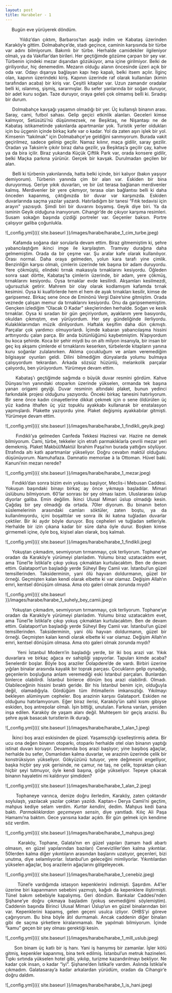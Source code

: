 ```yaml
---
layout: post
title: Harabeler - 1
---
```


<p align="justify">
&nbsp;&nbsp;&nbsp;&nbsp;
Bugün eve yürüyerek döndüm.
</p>

<p align="justify">
&nbsp;&nbsp;&nbsp;&nbsp;
Yıldız’dan çıktım, Barbaros’tan aşağı indim ve Kabataş üzerinden Karaköy’e gittim. Dolmabahçe’de, stadı geçince, caminin karşısında bir türbe var adını bilmiyorum. Bakımlı bir türbe. Herhalde camidekiler ilgileniyor olmalı, ya da Vakıflar’dan birileri. Her geçtiğimde gözüme çarpan bir şey var. Türbenin içindeki mezar dışarıdan gözüküyor, ama içine girilmiyor. Belki de giriliyordur, hiç denemedim. Mezarın olduğu alanın öncesinde üzeri açık bir oda var. Odayı dışarıya bağlayan kapı hep kapalı, belki itsem açılır. İlginç olan, kapının üzerindeki kiriş. Kapının üzerinde raf olarak kullanılan (kimin tarafından acaba) bir kiriş var. Çeşitli kitaplar var. Uzun zamandır oradalar belli ki, ıslanmış, şişmiş, sararmışlar. Bu sefer yanlarında bir soğan duruyor, bir adet kuru soğan. Taze duruyor, oraya geleli çok olmamış belli ki. Sıradışı bir durum.
</p>

<p align="justify">
&nbsp;&nbsp;&nbsp;&nbsp;
Dolmabahçe kavşağı yaşamın olmadığı bir yer. Üç kullanışlı binanın arası. Saray, cami, futbol sahası. Gelip geçici etkinlik alanları. Geceleri kimse kalmıyor, Setüsütü’nü düşünmezsek, ne Beşiktaş, ne Nişantaşı ne de Kabataş istikametinde yakınlarda apartmanlar yok. Turistik yerler oldukları için bu üçgenin içinde birkaç kafe var o kadar. Yol da zaten aşırı işlek bir yol. Kimsenin “takılmak” için Dolmabahçe’ye geldiğini sanmıyorum. Burada vakit geçirilmez, sadece gelinip geçilir. Namaz kılınır, maça gidilir, saray gezilir. Oradan ya Taksim’e çıkılır biraz daha gezilir, ya Beşiktaş’a geçilir çay, kahve ya da bira içilir. Biraz yukarıda Küçük Çiftlik Park var, orada konsere gidilir, belki Maçka parkına yürünür. Gerçek bir kavşak. Durulmadan geçilen bir alan. 
</p>

<p align="justify">
&nbsp;&nbsp;&nbsp;&nbsp;
Belli ki türbenin yakınlarında, hatta belki içinde, biri kalıyor (bakın yaşıyor demiyorum). Türbenin yanında çim bir alan var. Eskiden bir bina duruyormuş. Geriye yıkık duvarları, ve bir üst terasa bağlanan merdivenler kalmış. Merdivenler bir yere çıkmıyor, terasa olan bağlantısı belli ki daha önceden kapanmış, çıktığınızda bir duvar var karşınızda. Eskiden duvarlarında saçma yazılar yazardı. Hatırladığım bir tanesi “Fıtık tedavisi için arayın” yazısıydı. Şimdi biri bir duvarını boyamış. Geyik diye biri. Ya da isminin Geyik olduğuna inanıyorum. Cihangir’de de çıkıyor karşıma resimleri. Susam sokağın başında çizdiği portreler var. Geçenler baksın. Portre çalışıyor galiba çoğunlukla.
</p>

![_config.yml]({{ site.baseurl }}/images/harabe/harabe_1_cim_turbe.jpeg)


<p align="justify">
&nbsp;&nbsp;&nbsp;&nbsp;
Kafamda soğana dair sorularla devam ettim. Biraz gitmemiştim ki, şehre yabancılaştığım ikinci imge ile karşılaştım. Tramvay durağına daha gelmemiştim. Orada da bir çeşme var. Şu aralar kafe olarak kullanılıyor. Orası normal. Daha oraya gelmeden, yolun kara tarafı yine çimlik. Benzinliğin karşısı olmalı, çimlerin üzerinde tek başına bir adam duruyordu. Yere çökmüştü, elindeki tırnak makasıyla tırnaklarını kesiyordu. Öğleden sonra saat dörtte, Kabataş’ta çimlerin üzerinde, bir adam, yere çökmüş, tırnaklarını kesiyordu. Oysa tırnaklar evde kesilirdi. Akşamları kesilmezdi, uğursuzluk getirir. Mahrem bir olay olarak kodlamışım kafamda tırnak kesimini. Oysa ki kuaförlerde hem el hem de ayak tırnakları kesilir, kimse de garipsemez. Birkaç sene önce de Eminönü Vergi Daire’sine gitmiştim. Orada veznede çalışan memur da tırnaklarını kesiyordu. Onu da garipsememiştim. Gençken izlediğim “Olacak O Kadar” skeçlerinden herhalde. Soğan ve kesik tırnaklar. Oysa ki sıradan bir gün geçiriyordum, ayaklarım yere basıyordu, okuldan çıkmıştım, eve yürüyordum. Her şey gündeliğinde ilerliyordu. Kulaklıklarımdan müzik dinliyordum. Haftalık keşifim daha dün çıkmıştı. Parçalar çok yardımcı olmuyorlardı. İçimde kabaran yabancılaşma hissini arttırıyordu çalan parça. Bir anda bütünlüğümü kaybetmiştim. N’apıyordum bu koca şehirde. Koca bir şehir miydi bu on altı milyon insanıyla, bir insan bir geç kış akşamı çimlerde el tırnaklarını keserken, türbelerde kitapların yanına kuru soğanlar zulalanırken. Aklıma çocukluğum ve anlam veremediğim bilgisayar oyunları geldi. Dilini bilmediğim dünyalarda yolumu bulmaya çalışıyordum tekrardan. Arkada sözsüz hüzünlü, melankolik parçalar çalıyordu, ben yürüyordum. Yürümeye devam ettim.
</p>

<p align="justify">
&nbsp;&nbsp;&nbsp;&nbsp;
Kabataş’ı geçtiğimde sağımda o büyük duvar resmini gördüm. Kahve Dünyası’nın yanındaki otoparkın üzerinde yükselen, ormanda tek başına yanan origami geyiği. Duvar resminin altındaki plaket, bunun yedinci farkındalık projesi olduğunu yazıyordu. Önceki birkaç tanesini hatırlıyorum. Bir sene önce kadın cinayetlerine dikkat çekmek için o sene öldürülen üç yüz kadına ithafen üç yüz topuklu ayakkabı kullanarak bir enstalasyon yapmışlardı. Plakette yazıyordu yine. Plaket değişmiş ayakkabılar gitmişti. Yürümeye devam ettim.
</p>

![_config.yml]({{ site.baseurl }}/images/harabe/harabe_1_findikli_geyik.jpeg)


<p align="justify">
&nbsp;&nbsp;&nbsp;&nbsp;
Fındıklı’ya gelmeden Canfeda Tekkesi Haziresi var. Hazire ne demek bilmiyorum. Cami, türbe, tekkeler için etrafı parmaklıklarla çevrili mezar yeri demekmiş. Plaket Makbül/Maktül İbrahim Paşa’nın burada yattığını söylüyor. Etrafında altı katlı apartmanlar yükseliyor. Doğru cevabın maktül olduğunu düşünüyorum. Namuhafaza. Damnatio memoriae à la Ottoman. Hüvel baki. Kanuni’nin mezarı nerede?
</p>

![_config.yml]({{ site.baseurl }}/images/harabe/harabe_1_mezar.jpeg)

<p align="justify">
&nbsp;&nbsp;&nbsp;&nbsp;
Fındıklı’dan sonra bizim evin yokuşu başlıyor, Meclis-i Mebusan Caddesi. Yokuşun başındaki binayı birkaç ay önce yıkmaya başladılar. Mimari üslübunu bilmiyorum. 60’lar sonrası bir şey olması lazım. Uluslararası üslup diyorlar galiba. Emin değilim. İkinci Ulusal Mimari üslup olmadığı kesin. Çağdaş bir şey olmadığı da ortada. 70ler diyorum. Bu binanın beton süslemelerinin arasındaki camları söktüler, zaten boştu, ya da kullanılmıyordu, içini boşalttılar ve sonra ilk iki katına tuğladan duvarlar çektiler. Bir iki aydır böyle duruyor. Boş cepheleri ve tuğladan setleriyle. Herhalde bir izin çıkana kadar bir süre daha öyle durur. Boşken kimse girmemeli içine, öyle boş, kişisel alan olarak, boş kalmalı.
</p>

![_config.yml]({{ site.baseurl }}/images/harabe/harabe_1_findikli.jpeg)


<p align="justify">
&nbsp;&nbsp;&nbsp;&nbsp;
Yokuştan çıkmadım, sevmiyorum tırmanmayı, çok terliyorum. Tophane’ye oradan da Karaköy’e yürümeyi planladım. Yolumu biraz uzatacaktım evet, ama Tünel’le İstiklal’e çıkıp yokuş çıkmaktan kurtulacaktım. Ben de devam ettim. Galataport’un başladığı yerde Süheyl Bey Camii var. İstanbul’un güzel temsillerinden. Taksiderminin, yani ölü hayvan doldurmanın, güzel bir örneği. Geçmişten kalan kendi olarak elbette ki var olamaz. Değişim Allah’ın emri, kentsel dönüşüm olmasa. Ama oto galeri olmak zorunda mıydı?
</p>

![_config.yml]({{ site.baseurl }}/images/harabe/harabe_1_suhely_bey_camii.jpeg)


<p align="justify">
&nbsp;&nbsp;&nbsp;&nbsp;
Yokuştan çıkmadım, sevmiyorum tırmanmayı, çok terliyorum. Tophane’ye oradan da Karaköy’e yürümeyi planladım. Yolumu biraz uzatacaktım evet, ama Tünel’le İstiklal’e çıkıp yokuş çıkmaktan kurtulacaktım. Ben de devam ettim. Galataport’un başladığı yerde Süheyl Bey Camii var. İstanbul’un güzel temsillerinden. Taksiderminin, yani ölü hayvan doldurmanın, güzel bir örneği. Geçmişten kalan kendi olarak elbette ki var olamaz. Değişim Allah’ın emri, kentsel dönüşüm olmasa. Ama oto galeri olmak zorunda mıydı?
</p>

<p align="justify">
&nbsp;&nbsp;&nbsp;&nbsp;
Yeni İstanbul Modern’in başladığı yerde, bir iki boş arazi var. Yıkık duvarlara ve birkaç ağaca ev sahipliği yapıyorlar. Tapuları kimde acaba? Senelerdir boşlar. Böyle boş araziler Dolapdere’de de vardı. Birbiri üzerine yığılan binalar arasında kayalık bir toprak parçası. Çocukların gelip oynadığı, geçenlerin boşluğuna anlam veremediği eski İstanbul parçaları. Bunlardan binlerce olabilirdi. İstanbul binlerce dönüm boş arazi olabilirdi. Olmadı. Olabileceğinin hissini bıraktı geride. Bir his İstanbul benim için, olduğuyla değil, olamadığıyla. Gördüğüm tüm ihtimallerin imkansızlığı. Yıkılmayı bekleyen alüminyum cepheler. Boş arazinin karşısı Galataport. Eskiden ne olduğunu hatırlamıyorum. Eğer biraz ilerisi, Karaköy’ün sahil kısmı gibiyse eskiden, boş antrepolar olmalı. İşin bittiği, unutulan. Farkına varılan, yeniden inşa edilen. Karaköy de yaşam alanı değil. Muhteşem bir geçiş arazisi. Bu şehre ayak basacak turistlerin ilk durağı.
</p>

![_config.yml]({{ site.baseurl }}/images/harabe/harabe_1_alan_1.jpeg)


<p align="justify">
&nbsp;&nbsp;&nbsp;&nbsp;
İkinci boş arazi eskisinden de güzel. Yaşamsızlığı içselleştirmiş adeta. Bir ucu ona değen binanın otoparkı, otoparkı herhalde otel olan binanın yaptığı istinat duvarı koruyor. Devamında boş arazi başlıyor; yine başıboş ağaçlar, herhalde bu sefer, Osmanlıdan kalma duvarlar, ve arazinin üzerinde çelik bir konstrüksiyon yükseliyor. Gökyüzünü tutuyor, yere değmesini engelliyor, başka hiçbir şey yok gerisinde, ne çamur, ne taş, ne çelik, topraktan çıkan hiçbir şeyi tutmuyor, öyle kendi başına, göğe yükseliyor. Tepeye çıkacak binanın hayaletini mi kaldırıyor şimdiden?
</p>

![_config.yml]({{ site.baseurl }}/images/harabe/harabe_1_alan_2.jpeg)


<p align="justify">
&nbsp;&nbsp;&nbsp;&nbsp;
Tophaneye varınca, denize doğru ilerledim, Karaköy, zaten çoktandır soylulaştı, yazılacak yazılar
çoktan yazıldı. Kaptan-ı Derya Camii’ni geçtim, mahpus kediye selam verdim.
<i>Kurtar kendini</i>, dedim. Mahpus kedi bana baktı. <i>Parmaklıklardan geçemeyen sensin</i>, diye yanıtladı. Kılıç Ali Paşa Hamamı’na baktım. Gece yarısına kadar açıktı. Bir gün gelmek için kendime söz verdim.
</p>

![_config.yml]({{ site.baseurl }}/images/harabe/harabe_1_mahpus.jpeg)


<p align="justify">
&nbsp;&nbsp;&nbsp;&nbsp;
Karaköy, Tophane, Galata’nın en güzel yapıları (tamam hadi abartı olmasın, en güzel yapılarından bazıları) Cenevizliler’den kalma yıkıntılar. 50lerden kalma diğer yıkıntıların arasından başlarını uzatıyor, geçenleri, bizi unutma, diye selamlıyorlar. İstanbul’un geleceğini mimliyorlar. Yıkıntılardan yükselen ağaçlar, boş arazilerin ağaçlarını gölgeleyecek.	
</p>

![_config.yml]({{ site.baseurl }}/images/harabe/harabe_1_cenebiz.jpeg)


<p align="justify">
&nbsp;&nbsp;&nbsp;&nbsp;
Tünel’e vardığımda istasyon kepenklerini indirmişti. Şaşırdım. A4’ler üzerine biri kapanmanın sebebini yazmıştı, kağıdı da kepenklere iliştirmişti. Tünel bakım sebebiyle kapalıymış. Geri döndüm. Bankalar Caddesi’nden Şişhane’ye doğru çıkmaya başladım (yokuş sevmediğimi söylemiştim). Caddenin başında Birinci Ulusal Mimari Üslup’un en güzel binalarından biri var. Kepenklerini kapamış, gelen geçeni usulca izliyor. OHBS’yi göreve çağırıyorum. Bu bina böyle âtıl durmamalı.  Ancak caddenin diğer binaları gibi de saçma şirketlere kiralanmamalı. Ne yapılmalı bilmiyorum. İçinde “kamu” geçen bir şey olması gerektiği kesin.
</p>

![_config.yml]({{ site.baseurl }}/images/harabe/harabe_1_mill_uslub.jpeg)


<p align="justify">
&nbsp;&nbsp;&nbsp;&nbsp;
Son binam üç katlı bir iş hanı. Yani iş hanıymış bir zamanlar. İşler kötü gitmiş, kepenkler kapanmış, bina terk edilmiş. İstanbul’un metruk hazineleri. Tıpkı sırtında yükselen hotel gibi, yıkılıp, turizme kazandırılmayı bekliyor. Ne kadar çok insan, o kadar “iyi”. Şişhane’den İstikal’e vardım.	Aslında İstiklal’e çıkmadım. Galatasaray’a kadar arkalardan yürüdüm, oradan da Cihangir’e doğru daldım.
</p>

![_config.yml]({{ site.baseurl }}/images/harabe/harabe_1_is_hani.jpeg)


